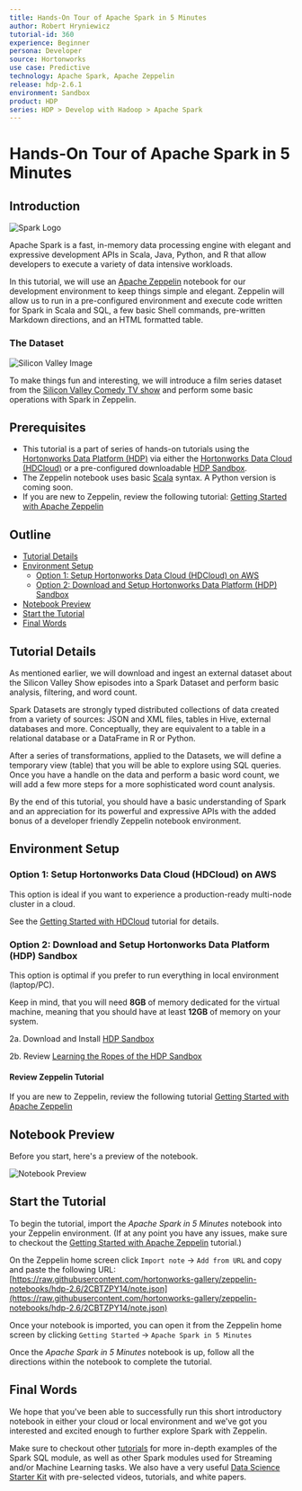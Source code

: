 ```yaml
---
title: Hands-On Tour of Apache Spark in 5 Minutes
author: Robert Hryniewicz
tutorial-id: 360
experience: Beginner
persona: Developer
source: Hortonworks
use case: Predictive
technology: Apache Spark, Apache Zeppelin
release: hdp-2.6.1
environment: Sandbox
product: HDP
series: HDP > Develop with Hadoop > Apache Spark
---
```



# Hands-On Tour of Apache Spark in 5 Minutes

## Introduction

![Spark Logo](assets/spark-logo.png)

Apache Spark is a fast, in-memory data processing engine with elegant and expressive development APIs in Scala, Java, Python, and R that allow developers to execute a variety of data intensive workloads.

In this tutorial, we will use an [Apache Zeppelin](https://zeppelin.apache.org/) notebook for our development environment to keep things simple and elegant. Zeppelin will allow us to run in a pre-configured environment and execute code written for Spark in Scala and SQL, a few basic Shell commands, pre-written Markdown directions, and an HTML formatted table.

### The Dataset

![Silicon Valley Image](assets/silicon_valley_corporation.jpg)

To make things fun and interesting, we will introduce a film series dataset from the [Silicon Valley Comedy TV show](https://www.imdb.com/title/tt2575988/) and perform some basic operations with Spark in Zeppelin.

## Prerequisites

-   This tutorial is a part of series of hands-on tutorials using the [Hortonworks Data Platform (HDP)](https://hortonworks.com/products/data-center/hdp/) via either the [Hortonworks Data Cloud (HDCloud)](https://hortonworks.com/products/cloud/aws/) or a pre-configured downloadable [HDP Sandbox](https://hortonworks.com/products/sandbox/).
-   The Zeppelin notebook uses basic [Scala](http://www.dhgarrette.com/nlpclass/scala/basics.html) syntax. A Python version is coming soon.
-   If you are new to Zeppelin, review the following tutorial: [Getting Started with Apache Zeppelin](https://hortonworks.com/tutorial/getting-started-with-apache-zeppelin/)

## Outline
-   [Tutorial Details](#tutorial-details)
-   [Environment Setup](#environment-setup)
    -   [Option 1: Setup Hortonworks Data Cloud (HDCloud) on AWS](#option-1-setup-hortonworks-data-cloud-hdcloud-on-aws)
    -   [Option 2: Download and Setup Hortonworks Data Platform (HDP) Sandbox](#option-2-download-and-setup-hortonworks-data-platform-hdp-sandbox)
-   [Notebook Preview](#notebook-preview)
-   [Start the Tutorial](#start-the-tutorial)
-   [Final Words](#final-words)

## Tutorial Details

As mentioned earlier, we will download and ingest an external dataset about the Silicon Valley Show episodes into a Spark Dataset and perform basic analysis, filtering, and word count.

Spark Datasets are strongly typed distributed collections of data created from a variety of sources: JSON and XML files, tables in Hive, external databases and more. Conceptually, they are equivalent to a table in a relational database or a DataFrame in R or Python.

After a series of transformations, applied to the Datasets, we will define a temporary view (table) that you will be able to explore using SQL queries. Once you have a handle on the data and perform a basic word count, we will add a few more steps for a more sophisticated word count analysis.

By the end of this tutorial, you should have a basic understanding of Spark and an appreciation for its powerful and expressive APIs with the added bonus of a developer friendly Zeppelin notebook environment.

## Environment Setup

### Option 1: Setup Hortonworks Data Cloud (HDCloud) on AWS

This option is ideal if you want to experience a production-ready multi-node cluster in a cloud.

See the [Getting Started with HDCloud](https://hortonworks.com/tutorial/getting-started-with-apache-spark-and-apache-zeppelin-on-hdcloud/) tutorial for details.

### Option 2: Download and Setup Hortonworks Data Platform (HDP) Sandbox

This option is optimal if you prefer to run everything in local environment (laptop/PC).

Keep in mind, that you will need **8GB** of memory dedicated for the virtual machine, meaning that you should have at least **12GB** of memory on your system.

2a. Download and Install [HDP Sandbox](https://hortonworks.com/downloads/#sandbox)

2b. Review [Learning the Ropes of the HDP Sandbox](https://hortonworks.com/tutorial/learning-the-ropes-of-the-hortonworks-sandbox/)

#### Review Zeppelin Tutorial

If you are new to Zeppelin, review the following tutorial [Getting Started with Apache Zeppelin](https://hortonworks.com/tutorial/getting-started-with-apache-zeppelin/)

## Notebook Preview

Before you start, here's a preview of the notebook.

![Notebook Preview](assets/notebook-preview-large.jpg)


## Start the Tutorial

To begin the tutorial, import the *Apache Spark in 5 Minutes* notebook into your Zeppelin environment. (If at any point you have any issues, make sure to checkout the [Getting Started with Apache Zeppelin](https://hortonworks.com/tutorial/getting-started-with-apache-zeppelin/) tutorial.)

On the Zeppelin home screen click `Import note` -> `Add from URL` and copy and paste the following URL: [https://raw.githubusercontent.com/hortonworks-gallery/zeppelin-notebooks/hdp-2.6/2CBTZPY14/note.json](https://raw.githubusercontent.com/hortonworks-gallery/zeppelin-notebooks/hdp-2.6/2CBTZPY14/note.json)

Once your notebook is imported, you can open it from the Zeppelin home screen by clicking
`Getting Started` -> `Apache Spark in 5 Minutes`

 Once the *Apache Spark in 5 Minutes* notebook is up, follow all the directions within the notebook to complete the tutorial.

## Final Words

We hope that you've been able to successfully run this short introductory notebook in either your cloud or local environment and we've got you interested and excited enough to further explore Spark with Zeppelin.

Make sure to checkout other [tutorials](https://hortonworks.com/tutorials/?filters=apache-spark) for more in-depth examples of the Spark SQL module, as well as other Spark modules used for Streaming and/or Machine Learning tasks. We also have a very useful [Data Science Starter Kit](https://hortonworks.com/info/data-science-cloud/) with pre-selected videos, tutorials, and white papers.
